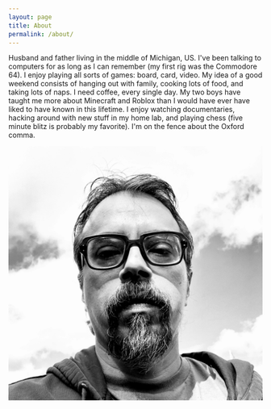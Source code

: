 ```yaml
---
layout: page
title: About
permalink: /about/
---
```


Husband and father living in the middle of Michigan, US. I've been talking to computers for as long as I can remember (my first rig was the Commodore 64). I enjoy playing all sorts of games: board, card, video. My idea of a good weekend consists of hanging out with family, cooking lots of food, and taking lots of naps. I need coffee, every single day. My two boys have taught me more about Minecraft and Roblox than I would have ever have liked to have known in this lifetime. I enjoy watching documentaries, hacking around with new stuff in my home lab, and playing chess (five minute blitz is probably my favorite). I'm on the fence about the Oxford comma.

![Me](/assets/me-small.jpg)
